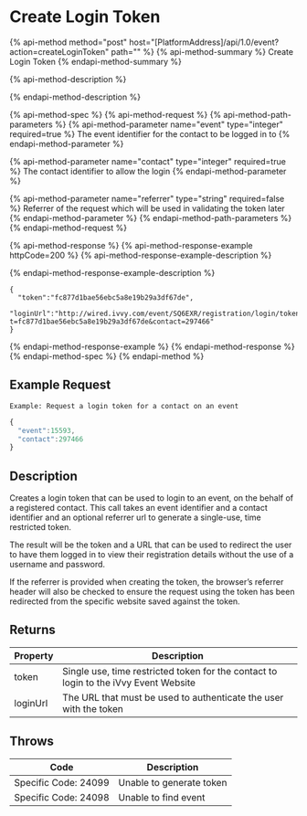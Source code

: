 # Create Login Token

{% api-method method="post" host="\[PlatformAddress\]/api/1.0/event?action=createLoginToken" path="" %}
{% api-method-summary %}
Create Login Token
{% endapi-method-summary %}

{% api-method-description %}

{% endapi-method-description %}

{% api-method-spec %}
{% api-method-request %}
{% api-method-path-parameters %}
{% api-method-parameter name="event" type="integer" required=true %}
The event identifier for the contact to be logged in to
{% endapi-method-parameter %}

{% api-method-parameter name="contact" type="integer" required=true %}
The contact identifier to allow the login
{% endapi-method-parameter %}

{% api-method-parameter name="referrer" type="string" required=false %}
Referrer of the request which will be used in validating the token later
{% endapi-method-parameter %}
{% endapi-method-path-parameters %}
{% endapi-method-request %}

{% api-method-response %}
{% api-method-response-example httpCode=200 %}
{% api-method-response-example-description %}

{% endapi-method-response-example-description %}

```
{
  "token":"fc877d1bae56ebc5a8e19b29a3df67de",
  "loginUrl":"http://wired.ivvy.com/event/SQ6EXR/registration/login/token?t=fc877d1bae56ebc5a8e19b29a3df67de&contact=297466"
}
```
{% endapi-method-response-example %}
{% endapi-method-response %}
{% endapi-method-spec %}
{% endapi-method %}

## Example Request

`Example: Request a login token for a contact on an event`

```javascript
{
  "event":15593,
  "contact":297466
}
```

## Description

Creates a login token that can be used to login to an event, on the behalf of a registered contact. This call takes an event identifier and a contact identifier and an optional referrer url to generate a single-use, time restricted token.

The result will be the token and a URL that can be used to redirect the user to have them logged in to view their registration details without the use of a username and password.

If the referrer is provided when creating the token, the browser’s referrer header will also be checked to ensure the request using the token has been redirected from the specific website saved against the token.

## Returns

| Property | Description |
| --- | --- |
| token | Single use, time restricted token for the contact to login to the iVvy Event Website |
| loginUrl | The URL that must be used to authenticate the user with the token |

## Throws

| Code | Description |
| --- | --- |
| Specific Code: 24099 | Unable to generate token |
| Specific Code: 24098 | Unable to find event |

